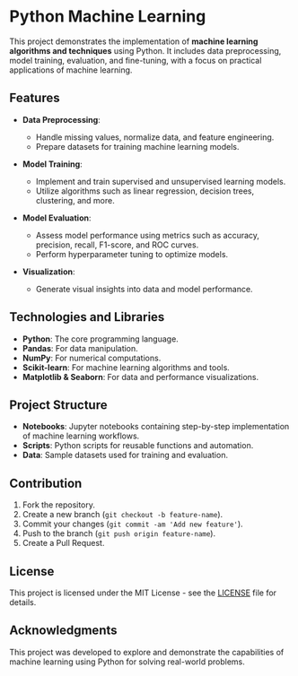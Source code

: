 # Python Machine Learning

This project demonstrates the implementation of **machine learning algorithms and techniques** using Python. It includes data preprocessing, model training, evaluation, and fine-tuning, with a focus on practical applications of machine learning.

## Features

- **Data Preprocessing**:
  - Handle missing values, normalize data, and feature engineering.
  - Prepare datasets for training machine learning models.

- **Model Training**:
  - Implement and train supervised and unsupervised learning models.
  - Utilize algorithms such as linear regression, decision trees, clustering, and more.

- **Model Evaluation**:
  - Assess model performance using metrics such as accuracy, precision, recall, F1-score, and ROC curves.
  - Perform hyperparameter tuning to optimize models.

- **Visualization**:
  - Generate visual insights into data and model performance.

## Technologies and Libraries

- **Python**: The core programming language.
- **Pandas**: For data manipulation.
- **NumPy**: For numerical computations.
- **Scikit-learn**: For machine learning algorithms and tools.
- **Matplotlib & Seaborn**: For data and performance visualizations.

## Project Structure

- **Notebooks**: Jupyter notebooks containing step-by-step implementation of machine learning workflows.
- **Scripts**: Python scripts for reusable functions and automation.
- **Data**: Sample datasets used for training and evaluation.

## Contribution

1. Fork the repository.
2. Create a new branch (`git checkout -b feature-name`).
3. Commit your changes (`git commit -am 'Add new feature'`).
4. Push to the branch (`git push origin feature-name`).
5. Create a Pull Request.

## License

This project is licensed under the MIT License - see the [LICENSE](LICENSE) file for details.

## Acknowledgments

This project was developed to explore and demonstrate the capabilities of machine learning using Python for solving real-world problems.
